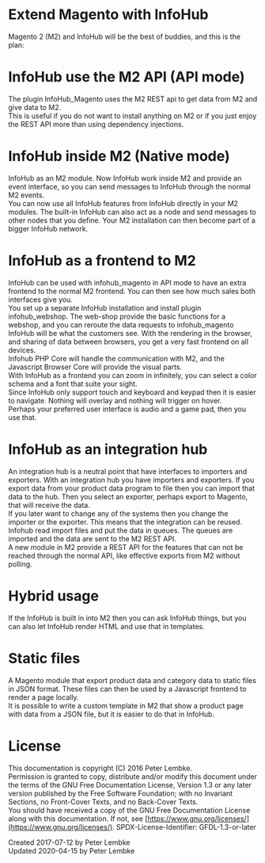 # Extend Magento with InfoHub
Magento 2 (M2) and InfoHub will be the best of buddies, and this is the plan:  

# InfoHub use the M2 API (API mode)
The plugin InfoHub_Magento uses the M2 REST api to get data from M2 and give data to M2.  
This is useful if you do not want to install anything on M2 or if you just enjoy the REST API more than using dependency injections.  

# InfoHub inside M2 (Native mode)
InfoHub as an M2 module. Now InfoHub work inside M2 and provide an event interface, so you can send messages to InfoHub through the normal M2 events.  
You can now use all InfoHub features from InfoHub directly in your M2 modules. The built-in InfoHub can also act as a node and send messages to other nodes that you define. Your M2 installation can then become part of a bigger InfoHub network.  

# InfoHub as a frontend to M2
InfoHub can be used with infohub_magento in API mode to have an extra frontend to the normal M2 frontend. You can then see how much sales both interfaces give you.  
You set up a separate InfoHub installation and install plugin infohub_webshop. The web-shop provide the basic functions for a webshop, and you can reroute the data requests to infohub_magento  
InfoHub will be what the customers see. With the rendering in the browser, and sharing of data between browsers, you get a very fast frontend on all devices.  
Infohub PHP Core will handle the communication with M2, and the Javascript Browser Core will provide the visual parts.  
With InfoHub as a frontend you can zoom in infinitely, you can select a color schema and a font that suite your sight.  
Since InfoHub only support touch and keyboard and keypad then it is easier to navigate. Nothing will overlay and nothing will trigger on hover.  
Perhaps your preferred user interface is audio and a game pad, then you use that.  

# InfoHub as an integration hub
An integration hub is a neutral point that have interfaces to importers and exporters. With an integration hub you have importers and exporters. If you export data from your product data program to file then you can import that data to the hub. Then you select an exporter, perhaps export to Magento, that will receive the data.  
If you later want to change any of the systems then you change the importer or the exporter. This means that the integration can be reused.  
Infohub read import files and put the data in queues. The queues are imported and the data are sent to the M2 REST API.  
A new module in M2 provide a REST API for the features that can not be reached through the normal API, like effective exports from M2 without polling.  

# Hybrid usage
If the InfoHub is built in into M2 then you can ask InfoHub things, but you can also let InfoHub render HTML and use that in templates.  

# Static files
A Magento module that export product data and category data to static files in JSON format. These files can then be used by a Javascript frontend to render a page locally.  
It is possible to write a custom template in M2 that show a product page with data from a JSON file, but it is easier to do that in InfoHub.  

# License
This documentation is copyright (C) 2016 Peter Lembke.  
Permission is granted to copy, distribute and/or modify this document under the terms of the GNU Free Documentation License, Version 1.3 or any later version published by the Free Software Foundation; with no Invariant Sections, no Front-Cover Texts, and no Back-Cover Texts.  
You should have received a copy of the GNU Free Documentation License along with this documentation. If not, see [https://www.gnu.org/licenses/](https://www.gnu.org/licenses/).  SPDX-License-Identifier: GFDL-1.3-or-later  

Created 2017-07-12 by Peter Lembke  
Updated 2020-04-15 by Peter Lembke  
